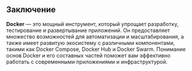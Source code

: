 ## Заключение
**Docker** — это мощный инструмент, который упрощает разработку, тестирование и развертывание приложений. Он предоставляет множество возможностей для автоматизации и масштабирования, а также имеет развитую экосистему с различными компонентами, такими как Docker Compose, Docker Hub и Docker Swarm. Понимание основ Docker и его составных частей поможет вам эффективно работать с современными приложениями и инфраструктурой.
